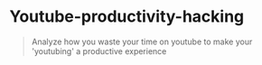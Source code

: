 # Youtube-productivity-hacking

> Analyze how you waste your time on youtube to make your 'youtubing' a productive experience
